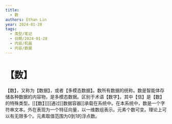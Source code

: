 ```yaml
---
title:
  - 数
authors: Ethan Lin
year: 2024-01-28
tags:
  - 类型/笔记
  - 日期/2024-01-28
  - 内容/机器
  - 内容/数据
---
```

# 【数】


【数】，又称为【数据】，或者【多模态数据】。数所有数据的统称。数是智能体存储各种数据的内容物，是多模态数据。区别于术语【数字】。其中【信】是【数】的特殊类型。[[【数】]]]]通过[[数据容器]]承载在系统中。在本系统中，数是一个字符串文本。外在表现为一个特征向量，以一维数组表示。元素个数可变。理论上可以有无限多个。元素取值范围为0到1的浮点数。